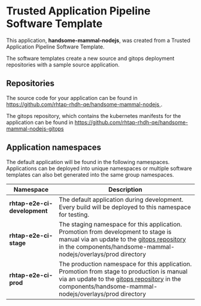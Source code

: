 # Trusted Application Pipeline Software Template

This application, **handsome-mammal-nodejs**, was created from a Trusted Application Pipeline Software Template.

The software templates create a new source and gitops deployment repositories with a sample source application. 

## Repositories

The source code for your application can be found in [https://github.com/rhtap-rhdh-qe/handsome-mammal-nodejs ](https://github.com/rhtap-rhdh-qe/handsome-mammal-nodejs ).
 
The gitops repository, which contains the kubernetes manifests for the application can be found in 
[https://github.com/rhtap-rhdh-qe/handsome-mammal-nodejs-gitops ](https://github.com/rhtap-rhdh-qe/handsome-mammal-nodejs-gitops ) 

## Application namespaces 

The default application will be found in the following namespaces. Applications can be deployed into unique namespaces or multiple software templates can also bet generated into the same group namespaces.  

|  Namespace   |  Description   |  
| -------- | -------- |   
| **rhtap-e2e-ci-development** | The default application during development. Every build will be deployed to this namespace for testing. | 
| **rhtap-e2e-ci-stage** | The staging namespace for this application. Promotion from development to stage is manual via an update to the [gitops repository](https://github.com/rhtap-rhdh-qe/handsome-mammal-nodejs-gitops ) in the components/handsome-mammal-nodejs/overlays/prod directory |  
| **rhtap-e2e-ci-prod** | The production namespace for this application. Promotion from stage to production is manual via an update to the [gitops repository](https://github.com/rhtap-rhdh-qe/handsome-mammal-nodejs-gitops ) in the components/handsome-mammal-nodejs/overlays/prod directory | 